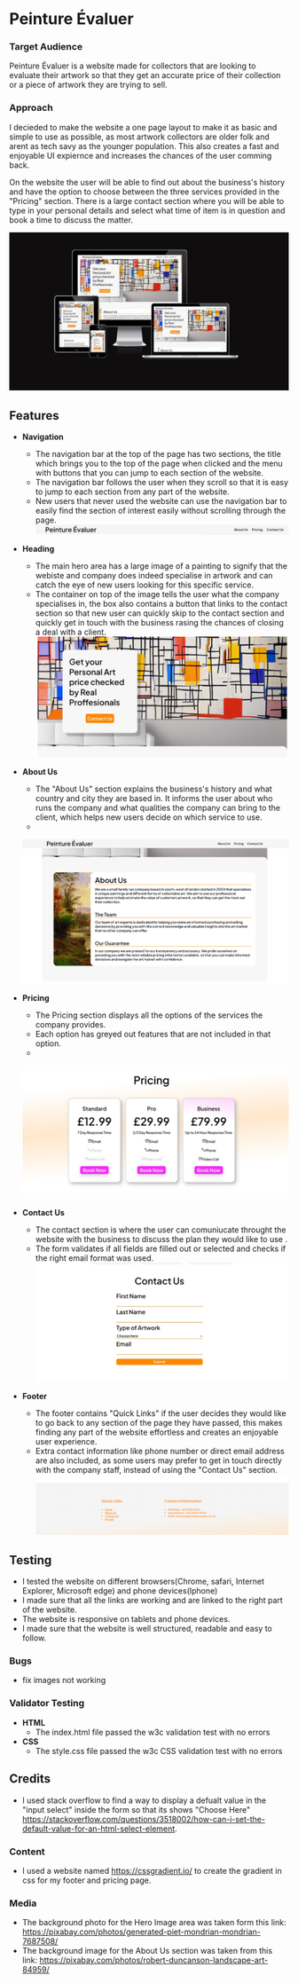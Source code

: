 # __Peinture Évaluer__

### __Target Audience__
Peinture Évaluer is a website made for collectors that are looking to evaluate their artwork so that they get an accurate price of their collection or a piece of artwork they are trying to sell.

### __Approach__
I decieded to make the website a one page layout to make it as basic and simple to use as possible, as most artwork collectors are older folk and arent as tech savy as the younger population. This also creates a fast and enjoyable UI expiernce and increases the chances of the user comming back.

On the website the user will be able to find out about the business's history and have the option to choose between the three services provided in the "Pricing" section. There is a large contact section where you will be able to type in your personal details and select what time of item is in question and book a time to discuss the matter.

![Am I Responsive Test](/assets/images/WebsiteForProjectamiresponsive.JPG)

## __Features__

- __Navigation__
    - The navigation bar at the top of the page has two sections, the title which brings you to the top of the page when clicked and the menu with buttons that you can jump to each section of the website.
    - The navigation bar follows the user when they scroll so that it is easy to jump to each section from any part of the website.
    - New users that never used the website can use the navigation bar to easily find the section of interest easily without scrolling through the page.
    ![Navigation Bar](/assets/images/navbar.PNG)

- __Heading__
    - The main hero area has a large image of a painting to signify that the webiste and company does indeed specialise in artwork and can catch the eye of new users looking for this specific service.
    - The container on top of the image tells the user what the company specialises in, the box also contains a button that links to the contact section so that new user can quickly skip to the contact section and quickly get in touch with the business rasing the chances of closing a deal with a client.
    ![Hero Image](/assets/images/READMEheroimage.JPG)

- __About Us__
    - The "About Us" section explains the business's history and what country and city they are based in. It informs the user about who runs the company and what qualities the company can bring to the client, which helps new users decide on which service to use.
    - 
    ![About Us](/assets/images/aboutus.PNG)

- __Pricing__
    - The Pricing section displays all the options of the services the company provides.
    - Each option has greyed out features that are not included in that option.
    - 
    ![Pricing](/assets/images/pricing.JPG)

- __Contact Us__
    - The contact section is where the user can comuniucate throught the website with the business to discuss the plan they would like to use .
    - The form validates if all fields are filled out or selected and checks if the right email format was used.
    ![Contact](/assets/images/contactus.JPG)

- __Footer__
    - The footer contains "Quick Links" if the user decides they would like to go back to any section of the page they have passed, this makes finding any part of the website effortless and creates an enjoyable user experience. 
    - Extra contact information like phone number or direct email address are also included, as some users may prefer to get in touch directly with the company staff, instead of using the "Contact Us" section.
    ![Am I Responsive Test](/assets/images/footer.PNG)

## __Testing__

- I tested the website on different browsers(Chrome, safari, Internet Explorer, Microsoft edge) and phone devices(Iphone)
- I made sure that all the links are working and are linked to the right part of the website.
- The website is responsive on tablets and phone devices.
- I made sure that the website is well structured, readable and easy to follow.

### __Bugs__
- fix images not working

### __Validator Testing__
- __HTML__
    - The index.html file passed the w3c validation test with no errors
- __CSS__
    - The style.css file passed the w3c CSS validation  test with no errors


## __Credits__

- I used stack overflow to find a way to display a defualt value in the "input select"  inside the form so that its shows "Choose Here" https://stackoverflow.com/questions/3518002/how-can-i-set-the-default-value-for-an-html-select-element.

### __Content__

- I used a website named https://cssgradient.io/ to create the gradient in css for my footer and pricing page.

### __Media__

- The background photo for the Hero Image area was taken form this link: https://pixabay.com/photos/generated-piet-mondrian-mondrian-7687508/
- The background image for the About Us section was taken from this link: https://pixabay.com/photos/robert-duncanson-landscape-art-84959/